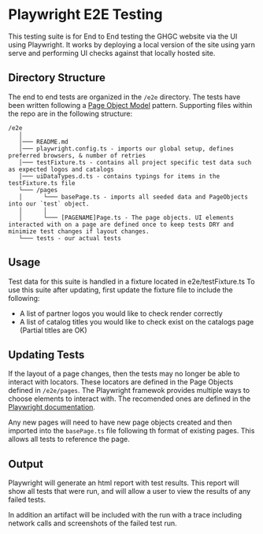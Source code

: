 # Playwright E2E Testing

This testing suite is for End to End testing the GHGC website via the UI using Playwright. It works by deploying a local version of the site using yarn serve and performing UI checks against that locally hosted site.

## Directory Structure

The end to end tests are organized in the `/e2e` directory. The tests have been written following a [Page Object Model](https://martinfowler.com/bliki/PageObject.html) pattern.
Supporting files within the repo are in the following structure:

```text
/e2e
   │
   │─── README.md
   │─── playwright.config.ts - imports our global setup, defines preferred browsers, & number of retries
   │─── testFixture.ts - contains all project specific test data such as expected logos and catalogs
   │─── uiDataTypes.d.ts - contains typings for items in the testFixture.ts file
   └─── /pages
   │      └─── basePage.ts - imports all seeded data and PageObjects into our `test` object.
   │      │
   │      └─── [PAGENAME]Page.ts - The page objects. UI elements interacted with on a page are defined once to keep tests DRY and minimize test changes if layout changes.
   └─── tests - our actual tests
```

## Usage

Test data for this suite is handled in a fixture located in e2e/testFixture.ts  To use this suite after updating, first update the fixture file to include the following:

- A list of partner logos you would like to check render correctly
- A list of catalog titles you would like to check exist on the catalogs page (Partial titles are OK)

## Updating Tests

If the layout of a page changes, then the tests may no longer be able to interact with locators. These locators are defined in the Page Objects defined in `/e2e/pages`. The Playwright framewok provides multiple ways to choose elements to interact with.  The recomended ones are defined in the [Playwright documentation](https://playwright.dev/docs/locators#quick-guide).

Any new pages will need to have new page objects created and then imported into the `basePage.ts` file following th format of existing pages.  This allows all tests to reference the page.

## Output

Playwright will generate an html report with test results.  This report will show all tests that were run, and will allow a user to view the results of any failed tests.

In addition an artifact will be included with the run with a trace including network calls and screenshots of the failed test run.

